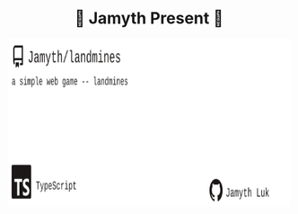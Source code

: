<!-- built at 3/2/2024, 10:11:44 AM -->
<h1 align="center">
🎉 Jamyth Present 🎉
</h1>
<p align="center">
    <a href="https://github.com/Jamyth/landmines">
        <img width="1000" height="300" src="./readme.svg" />
    </a>
</p>